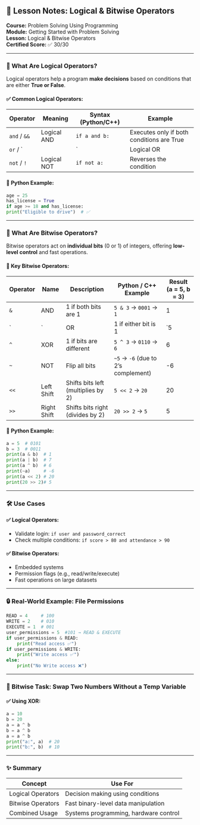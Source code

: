 ## 🧠 Lesson Notes: Logical & Bitwise Operators

**Course:** Problem Solving Using Programming  
**Module:** Getting Started with Problem Solving  
**Lesson:** Logical & Bitwise Operators  
**Certified Score:** ✅ 30/30

---

### 🔹 What Are Logical Operators?

Logical operators help a program **make decisions** based on conditions that are either **True or False**.

#### ✅ Common Logical Operators:

|Operator|Meaning|Syntax (Python/C++)|Example|
|---|---|---|---|
|`and` / `&&`|Logical AND|`if a and b:`|Executes only if both conditions are True|
|`or` / `||`|Logical OR|
|`not` / `!`|Logical NOT|`if not a:`|Reverses the condition|

#### 🧪 Python Example:

```python
age = 25 
has_license = True  
if age >= 18 and has_license:     
print("Eligible to drive")  # ✅
```

---

### 🔹 What Are Bitwise Operators?

Bitwise operators act on **individual bits** (0 or 1) of integers, offering **low-level control** and fast operations.

#### 🧮 Key Bitwise Operators:

|Operator|Name|Description|Python / C++ Example|Result (a = 5, b = 3)|
|---|---|---|---|---|
|`&`|AND|1 if both bits are 1|`5 & 3` → `0001` → `1`|1|
|`|`|OR|1 if either bit is 1|`5|
|`^`|XOR|1 if bits are different|`5 ^ 3` → `0110` → `6`|6|
|`~`|NOT|Flip all bits|`~5` → `-6` (due to 2’s complement)|-6|
|`<<`|Left Shift|Shifts bits left (multiplies by 2)|`5 << 2` → `20`|20|
|`>>`|Right Shift|Shifts bits right (divides by 2)|`20 >> 2` → `5`|5|

#### 🧪 Python Example:

```python
a = 5  # 0101 
b = 3  # 0011  
print(a & b)  # 1 
print(a | b)  # 7 
print(a ^ b)  # 6 
print(~a)     # -6 
print(a << 2) # 20 
print(20 >> 2)# 5
```

---

### 🛠 Use Cases

#### ✅ Logical Operators:

- Validate login: `if user and password_correct`
- Check multiple conditions: `if score > 80 and attendance > 90`

#### ✅ Bitwise Operators:

- Embedded systems
- Permission flags (e.g., read/write/execute)
- Fast operations on large datasets

---

### 🔒 Real-World Example: File Permissions

```python
READ = 4     # 100 
WRITE = 2    # 010 
EXECUTE = 1  # 001  
user_permissions = 5  #101 → READ & EXECUTE  
if user_permissions & READ:     
	print("Read access ✅") 
if user_permissions & WRITE:     
	print("Write access ✅") 
else:     
	print("No Write access ❌")
```

---

### 🔁 Bitwise Task: Swap Two Numbers Without a Temp Variable

#### ✅ Using XOR:

```python
a = 10 
b = 20  
a = a ^ b 
b = a ^ b 
a = a ^ b  
print("a:", a)  # 20 
print("b:", b)  # 10
```

---

### ✨ Summary

|Concept|Use For|
|---|---|
|Logical Operators|Decision making using conditions|
|Bitwise Operators|Fast binary-level data manipulation|
|Combined Usage|Systems programming, hardware control|
